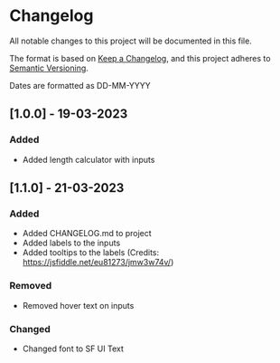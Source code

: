 # Changelog

All notable changes to this project will be documented in this file.

The format is based on [Keep a Changelog](https://keepachangelog.com/en/1.0.0/),
and this project adheres to [Semantic Versioning](https://semver.org/spec/v2.0.0.html).

Dates are formatted as DD-MM-YYYY

## [1.0.0] - 19-03-2023

### Added

- Added length calculator with inputs

## [1.1.0] - 21-03-2023

### Added

- Added CHANGELOG.md to project
- Added labels to the inputs
- Added tooltips to the labels (Credits: https://jsfiddle.net/eu81273/jmw3w74v/)

### Removed

- Removed hover text on inputs

### Changed

- Changed font to SF UI Text